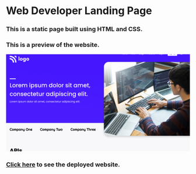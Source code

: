 # Web Developer Landing Page

### This is a static page built using HTML and CSS.

### This is a preview of the website.

![Web Developer Landing Page](./thumbnail.png)

### [Click here]() to see the deployed website.
